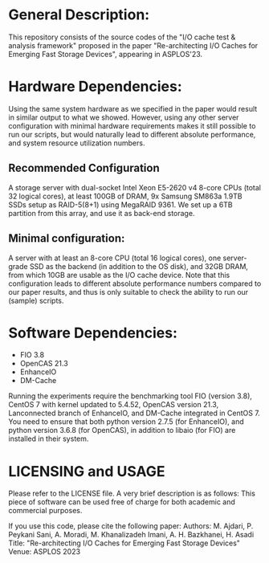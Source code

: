 # General Description: 
This repository  consists of the source codes of the "I/O cache test & analysis framework" proposed in the paper "Re-architecting I/O Caches for Emerging Fast Storage Devices", appearing in ASPLOS'23.

# Hardware Dependencies:
Using the same system hardware as we specified in the paper would result in similar output to what we showed. However, using any other server configuration with minimal hardware requirements makes it still possible to run our scripts, but would naturally lead to different absolute performance, and system resource utilization numbers. 

## Recommended Configuration
 A storage server with dual-socket Intel Xeon E5-2620 v4 8-core CPUs (total 32 logical cores), at least 100GB of DRAM, 9x Samsung SM863a 1.9TB SSDs setup as RAID-5(8+1) using MegaRAID 9361. We set up a 6TB partition from this array, and use it as back-end storage.

## Minimal configuration:
A server with at least an 8-core CPU (total 16 logical cores), one server-grade SSD as the backend (in addition to the OS disk), and 32GB DRAM, from which 10GB are usable as the I/O cache device. Note that this configuration leads to different absolute performance numbers compared to our paper results, and thus is only suitable to check the ability to run our (sample) scripts. 


# Software Dependencies:
+ FIO 3.8
+ OpenCAS 21.3
+ EnhanceIO
+ DM-Cache

Running the experiments require the benchmarking tool FIO (version 3.8), CentOS 7 with kernel updated to 5.4.52, OpenCAS version 21.3, Lanconnected branch of EnhanceIO, and DM-Cache integrated in CentOS 7.
You need to ensure that both python version 2.7.5 (for EnhanceIO), and python version 3.6.8 (for OpenCAS), in addition to libaio (for FIO) are installed in their system.

# LICENSING and USAGE
Please refer to the LICENSE file. A very brief description is as follows:
This piece of software can be used free of charge for both academic and commercial purposes.

If you use this code, please cite the following paper:
Authors: M. Ajdari, P. Peykani Sani, A. Moradi, M. Khanalizadeh Imani, A. H. Bazkhanei, H. Asadi
Title: "Re-architecting I/O Caches for Emerging Fast Storage Devices"
 Venue: ASPLOS 2023



